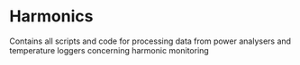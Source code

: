 # Harmonics
Contains all scripts and code for processing data from power analysers and temperature loggers concerning harmonic monitoring

